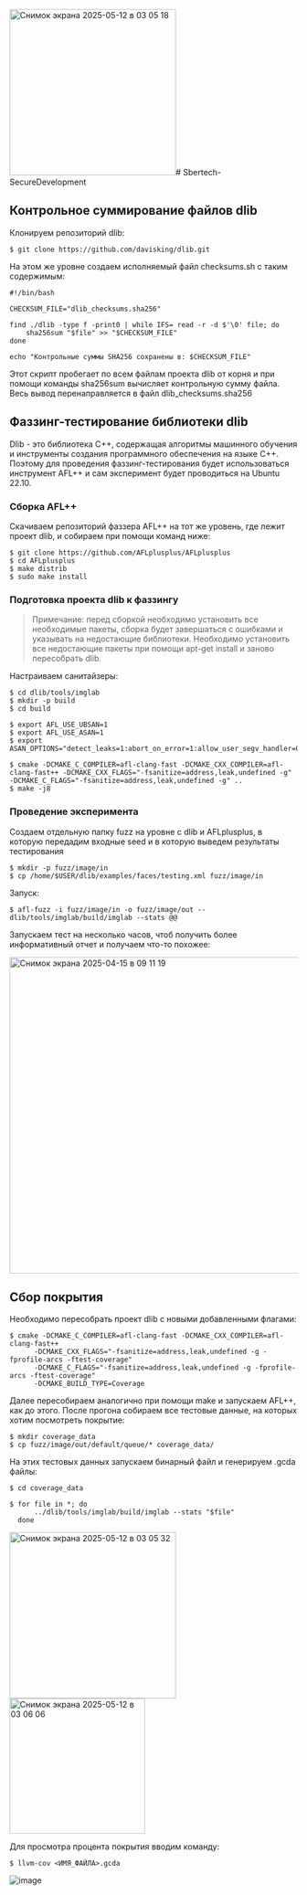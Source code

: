 <img width="291" alt="Снимок экрана 2025-05-12 в 03 05 18" src="https://github.com/user-attachments/assets/47ce46dc-df81-4deb-9053-aece004d1035" /># Sbertech-SecureDevelopment

## Контрольное суммирование файлов dlib

Клонируем репозиторий dlib:

```
$ git clone https://github.com/davisking/dlib.git
```

На этом же уровне создаем исполняемый файл checksums.sh с таким содержимым:

```
#!/bin/bash

CHECKSUM_FILE="dlib_checksums.sha256"

find ./dlib -type f -print0 | while IFS= read -r -d $'\0' file; do
    sha256sum "$file" >> "$CHECKSUM_FILE"
done

echo "Контрольные суммы SHA256 сохранены в: $CHECKSUM_FILE"
```
Этот скрипт пробегает по всем файлам проекта dlib от корня и при помощи команды sha256sum вычисляет контрольную сумму файла. Весь вывод перенаправляется в файл dlib_checksums.sha256

## Фаззинг-тестирование библиотеки dlib

Dlib - это библиотека C++, содержащая алгоритмы машинного обучения и инструменты создания программного обеспечения на языке C++. Поэтому для проведения фаззинг-тестирования будет использоваться инструмент AFL++ и сам эксперимент будет проводиться на Ubuntu 22.10.

### Сборка AFL++

Скачиваем репозиторий фаззера AFL++ на тот же уровень, где лежит проект dlib, и собираем при помощи команд ниже:

```
$ git clone https://github.com/AFLplusplus/AFLplusplus
$ cd AFLplusplus
$ make distrib
$ sudo make install
```

### Подготовка проекта dlib к фаззингу

> Примечание: перед сборкой необходимо установить все необходимые пакеты, сборка будет завершаться с ошибками и указывать на недостающие библиотеки. Необходимо установить все недостающие пакеты при помощи apt-get install и заново пересобрать dlib.

Настраиваем санитайзеры:

```
$ cd dlib/tools/imglab
$ mkdir -p build
$ cd build

$ export AFL_USE_UBSAN=1
$ export AFL_USE_ASAN=1
$ export ASAN_OPTIONS="detect_leaks=1:abort_on_error=1:allow_user_segv_handler=0:handle_abort=1:symbolize=0"

$ cmake -DCMAKE_C_COMPILER=afl-clang-fast -DCMAKE_CXX_COMPILER=afl-clang-fast++ -DCMAKE_CXX_FLAGS="-fsanitize=address,leak,undefined -g" -DCMAKE_C_FLAGS="-fsanitize=address,leak,undefined -g" ..
$ make -j8
```

### Проведение эксперимента

Создаем отдельную папку fuzz на уровне с dlib и AFLplusplus, в которую передадим входные seed и в которую выведем результаты тестирования

```
$ mkdir -p fuzz/image/in
$ cp /home/$USER/dlib/examples/faces/testing.xml fuzz/image/in
```

Запуск:

```
$ afl-fuzz -i fuzz/image/in -o fuzz/image/out -- dlib/tools/imglab/build/imglab --stats @@
```

Запускаем тест на несколько часов, чтоб получить более информативный отчет и получаем что-то похожее:

<img width="554" alt="Снимок экрана 2025-04-15 в 09 11 19" src="https://github.com/user-attachments/assets/09445cf4-a20b-48d0-b877-75669d282e12" />

## Сбор покрытия

Необходимо пересобрать проект dlib с новыми добавленными флагами:

```
$ cmake -DCMAKE_C_COMPILER=afl-clang-fast -DCMAKE_CXX_COMPILER=afl-clang-fast++
      -DCMAKE_CXX_FLAGS="-fsanitize=address,leak,undefined -g -fprofile-arcs -ftest-coverage"
      -DCMAKE_C_FLAGS="-fsanitize=address,leak,undefined -g -fprofile-arcs -ftest-coverage"
      -DCMAKE_BUILD_TYPE=Coverage
```

Далее пересобираем аналогично при помощи make и запускаем AFL++, как до этого. После прогона собираем все тестовые данные, на которых хотим посмотреть покрытие:

```
$ mkdir coverage_data
$ cp fuzz/image/out/default/queue/* coverage_data/
```

На этих тестовых данных запускаем бинарный файл и генерируем .gcda файлы:

```
$ cd coverage_data

$ for file in *; do
      ../dlib/tools/imglab/build/imglab --stats "$file"
  done
```

<img width="291" alt="Снимок экрана 2025-05-12 в 03 05 32" src="https://github.com/user-attachments/assets/f2e15f5a-b618-4c86-9b5f-e12cbe2a20d7" />

<img width="237" alt="Снимок экрана 2025-05-12 в 03 06 06" src="https://github.com/user-attachments/assets/db3fbfd6-85b6-473d-b566-7fbf48056374" />

Для просмотра процента покрытия вводим команду:

```
$ llvm-cov <ИМЯ_ФАЙЛА>.gcda
```

![image](https://github.com/user-attachments/assets/94049418-e91d-4f26-96d5-3f07e596b862)

